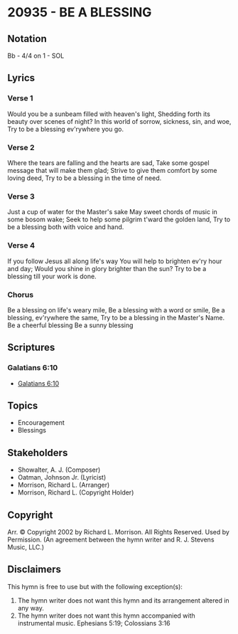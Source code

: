 # 20935 - BE A BLESSING

## Notation

Bb - 4/4 on 1 - SOL

## Lyrics

### Verse 1

Would you be a sunbeam filled with heaven's light, Shedding forth its beauty over scenes of night? In this world of sorrow, sickness, sin, and woe, Try to be a blessing ev'rywhere you go. 

### Verse 2

Where the tears are falling and the hearts are sad, Take some gospel message that will make them glad; Strive to give them comfort by some loving deed, Try to be a blessing in the time of need.

### Verse 3

Just a cup of water for the Master's sake May sweet chords of music in some bosom wake; Seek to help some pilgrim t'ward the golden land, Try to be a blessing both with voice and hand.

### Verse 4

If you follow Jesus all along life's way You will help to brighten ev'ry hour and day; Would you shine in glory brighter than the sun? Try to  be a blessing till your work is done.

### Chorus

Be a blessing on life's weary mile, Be a blessing with a word or smile, Be a blessing, ev'rywhere the same, Try to be a blessing in the Master's Name. Be a cheerful blessing Be a sunny blessing


## Scriptures

### Galatians 6:10

- [Galatians 6:10](https://www.biblegateway.com/passage/?search=Galatians%206%3A10)


## Topics

- Encouragement
- Blessings

## Stakeholders

- Showalter, A. J. (Composer)
- Oatman, Johnson  Jr. (Lyricist)
- Morrison, Richard L. (Arranger)
- Morrison, Richard L. (Copyright Holder)

## Copyright

Arr. © Copyright 2002 by Richard L. Morrison. All Rights Reserved. Used by Permission.
(An agreement between the hymn writer and R. J. Stevens Music, LLC.)

## Disclaimers

This hymn is free to use but with the following exception(s):
1. The hymn writer does not want this hymn and its arrangement altered in any way.
2. The hymn writer does not want this hymn accompanied with instrumental music.
Ephesians 5:19; Colossians 3:16

